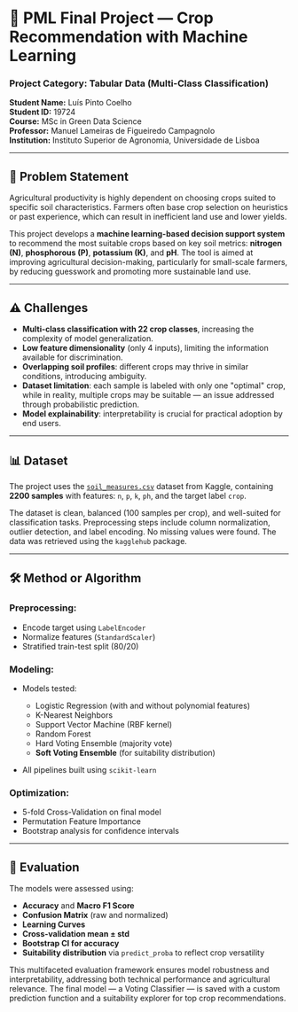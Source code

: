 # 🌱 PML Final Project — Crop Recommendation with Machine Learning

### Project Category: Tabular Data (Multi-Class Classification)  
**Student Name:** Luís Pinto Coelho  
**Student ID:** 19724  
**Course:** MSc in Green Data Science  
**Professor:** Manuel Lameiras de Figueiredo Campagnolo  
**Institution:** Instituto Superior de Agronomia, Universidade de Lisboa  

---

## 🧠 Problem Statement

Agricultural productivity is highly dependent on choosing crops suited to specific soil characteristics. Farmers often base crop selection on heuristics or past experience, which can result in inefficient land use and lower yields. 

This project develops a **machine learning-based decision support system** to recommend the most suitable crops based on key soil metrics: **nitrogen (N)**, **phosphorous (P)**, **potassium (K)**, and **pH**. The tool is aimed at improving agricultural decision-making, particularly for small-scale farmers, by reducing guesswork and promoting more sustainable land use.

---

## ⚠️ Challenges

- **Multi-class classification with 22 crop classes**, increasing the complexity of model generalization.
- **Low feature dimensionality** (only 4 inputs), limiting the information available for discrimination.
- **Overlapping soil profiles**: different crops may thrive in similar conditions, introducing ambiguity.
- **Dataset limitation**: each sample is labeled with only one "optimal" crop, while in reality, multiple crops may be suitable — an issue addressed through probabilistic prediction.
- **Model explainability**: interpretability is crucial for practical adoption by end users.

---

## 📊 Dataset

The project uses the [`soil_measures.csv`](https://www.kaggle.com/datasets/mohamedmostafa259/soil-measures) dataset from Kaggle, containing **2200 samples** with features: `n`, `p`, `k`, `ph`, and the target label `crop`.

The dataset is clean, balanced (100 samples per crop), and well-suited for classification tasks. Preprocessing steps include column normalization, outlier detection, and label encoding. No missing values were found. The data was retrieved using the `kagglehub` package.

---

## 🛠️ Method or Algorithm

### Preprocessing:
- Encode target using `LabelEncoder`
- Normalize features (`StandardScaler`)
- Stratified train-test split (80/20)

### Modeling:
- Models tested: 
  - Logistic Regression (with and without polynomial features)
  - K-Nearest Neighbors
  - Support Vector Machine (RBF kernel)
  - Random Forest
  - Hard Voting Ensemble (majority vote)
  - **Soft Voting Ensemble** (for suitability distribution)

- All pipelines built using `scikit-learn`

### Optimization:
- 5-fold Cross-Validation on final model
- Permutation Feature Importance
- Bootstrap analysis for confidence intervals

---

## 📏 Evaluation

The models were assessed using:
- **Accuracy** and **Macro F1 Score**
- **Confusion Matrix** (raw and normalized)
- **Learning Curves**
- **Cross-validation mean ± std**
- **Bootstrap CI for accuracy**
- **Suitability distribution** via `predict_proba` to reflect crop versatility

This multifaceted evaluation framework ensures model robustness and interpretability, addressing both technical performance and agricultural relevance. The final model — a Voting Classifier — is saved with a custom prediction function and a suitability explorer for top crop recommendations.
